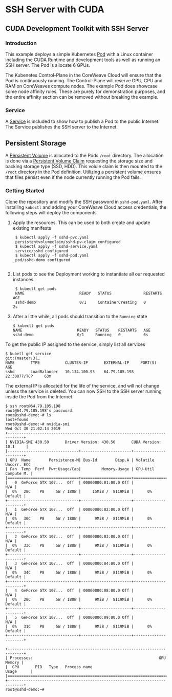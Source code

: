 # SSH Server with CUDA

## CUDA Development Toolkit with SSH Server

### Introduction

This example deploys a simple Kubernetes [Pod](https://kubernetes.io/docs/concepts/workloads/pods/pod-overview/) with a Linux container including the CUDA Runtime and development tools as well as running an SSH server. The Pod is allocate 6 GPUs.

The Kubenetes Control-Plane in the CoreWeave Cloud will ensure that the Pod is continuously running. The Control-Plane will reserve GPU, CPU and RAM on CoreWeaves compute nodes. The example Pod does showcase some node affinity rules. These are purely for demonstration purposes, and the entire affinity section can be removed without breaking the example.

### Service

A [Service](https://kubernetes.io/docs/concepts/services-networking/service/) is included to show how to publish a Pod to the public Internet. The Service publishes the SSH server to the Internet.

## Persistent Storage

A [Persistent Volume](https://kubernetes.io/docs/concepts/storage/persistent-volumes/) is allocated to the Pods `/root` directory. The allocation is done via a [Persistent Volume Claim](https://github.com/atlantic-crypto/kubernetes-cloud-examples/blob/master/cuda-ssh/sshd-pvc.yaml) requesting the storage size and backing storage type \(SSD, HDD\). This volule claim is then mounted to the `/root` directory in the Pod definition. Utilizing a persistent volume ensures that files persist even if the node currently running the Pod fails.

### Getting Started

Clone the repository and modify the SSH password in `sshd-pod.yaml`. After installing `kubectl` and adding your CoreWeave Cloud access credentials, the following steps will deploy the components.

1. Apply the resources. This can be used to both create and update existing manifests

   ```text
    $ kubectl apply -f sshd-pvc.yaml
    persistentvolumeclaim/sshd-pv-claim configured
    $ kubectl apply -f sshd-service.yaml
    service/sshd configured
    $ kubectl apply -f sshd-pod.yaml
    pod/sshd-demo configured
   `
   ```

2. List pods to see the Deployment working to instantiate all our requested instances

   ```text
    $ kubectl get pods
    NAME                        READY   STATUS              RESTARTS   AGE
    sshd-demo                   0/1     ContainerCreating   0          2s
   ```

3. After a little while, all pods should transition to the `Running` state

   ```text
   $ kubectl get pods
   NAME                        READY   STATUS    RESTARTS   AGE
   sshd-demo                   0/1     Running   0          6s
   ```

To get the public IP assigned to the service, simply list all services

```text
$ kubetl get service                                                                                                                                                                                                                               git:(master↓3|…
NAME       TYPE           CLUSTER-IP       EXTERNAL-IP     PORT(S)          AGE
sshd       LoadBalancer   10.134.100.93    64.79.105.198   22:30877/TCP     63m
```

The external IP is allocated for the life of the service, and will not change unless the service is deleted. You can now SSH to the SSH server running inside the Pod from the Internet.

```text
$ ssh root@64.79.105.198
root@64.79.105.198's password:
root@sshd-demo:~# ls
lost+found
root@sshd-demo:~# nvidia-smi
Wed Oct 30 21:02:14 2019
+-----------------------------------------------------------------------------+
| NVIDIA-SMI 430.50       Driver Version: 430.50       CUDA Version: 10.1     |
|-------------------------------+----------------------+----------------------+
| GPU  Name        Persistence-M| Bus-Id        Disp.A | Volatile Uncorr. ECC |
| Fan  Temp  Perf  Pwr:Usage/Cap|         Memory-Usage | GPU-Util  Compute M. |
|===============================+======================+======================|
|   0  GeForce GTX 107...  Off  | 00000000:01:00.0 Off |                  N/A |
|  0%   28C    P8     5W / 180W |     15MiB /  8119MiB |      0%      Default |
+-------------------------------+----------------------+----------------------+
|   1  GeForce GTX 107...  Off  | 00000000:02:00.0 Off |                  N/A |
|  0%   30C    P8     5W / 180W |      9MiB /  8119MiB |      0%      Default |
+-------------------------------+----------------------+----------------------+
|   2  GeForce GTX 107...  Off  | 00000000:03:00.0 Off |                  N/A |
|  0%   33C    P8     5W / 180W |      9MiB /  8119MiB |      0%      Default |
+-------------------------------+----------------------+----------------------+
|   3  GeForce GTX 107...  Off  | 00000000:04:00.0 Off |                  N/A |
|  0%   34C    P8     5W / 180W |      9MiB /  8119MiB |      0%      Default |
+-------------------------------+----------------------+----------------------+
|   4  GeForce GTX 107...  Off  | 00000000:08:00.0 Off |                  N/A |
|  0%   28C    P8     5W / 180W |      9MiB /  8119MiB |      0%      Default |
+-------------------------------+----------------------+----------------------+
|   5  GeForce GTX 107...  Off  | 00000000:09:00.0 Off |                  N/A |
|  0%   31C    P8     5W / 180W |      9MiB /  8119MiB |      0%      Default |
+-------------------------------+----------------------+----------------------+

+-----------------------------------------------------------------------------+
| Processes:                                                       GPU Memory |
|  GPU       PID   Type   Process name                             Usage      |
|=============================================================================|
+-----------------------------------------------------------------------------+
root@sshd-demo:~#
```

